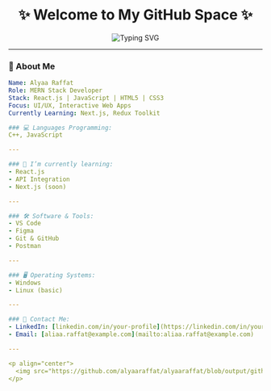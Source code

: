 <h1 align="center">✨ Welcome to My GitHub Space ✨</h1>
<p align="center">
  <img src="https://readme-typing-svg.herokuapp.com?font=Fira+Code&weight=500&pause=1000&color=16C784&center=true&vCenter=true&multiline=true&width=435&lines=I'm+Aliaa+Raffat+%F0%9F%91%8B;Software+Engineer+%7C+Frontend+Developer;React.js+%E2%9D%A4%EF%B8%8F+JavaScript+Lover;Always+Learning%2C+Always+Building" alt="Typing SVG" />
</p>

---

### 🧠 About Me

```yaml
Name: Alyaa Raffat
Role: MERN Stack Developer
Stack: React.js | JavaScript | HTML5 | CSS3
Focus: UI/UX, Interactive Web Apps
Currently Learning: Next.js, Redux Toolkit

### 💻 Languages Programming:
C++, JavaScript

---

### 📌 I’m currently learning:
- React.js  
- API Integration  
- Next.js (soon)

---

### 🛠️ Software & Tools:
- VS Code  
- Figma  
- Git & GitHub  
- Postman  

---

### 🖥️ Operating Systems:
- Windows  
- Linux (basic)

---

### 🔗 Contact Me:
- LinkedIn: [linkedin.com/in/your-profile](https://linkedin.com/in/your-profile)  
- Email: [aliaa.raffat@example.com](mailto:aliaa.raffat@example.com)

---

<p align="center">
  <img src="https://github.com/alyaaraffat/alyaaraffat/blob/output/github-contribution-grid-snake.svg" alt="github contribution grid snake animation" />
</p>
